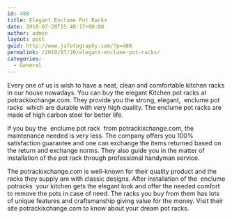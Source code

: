 ```yaml
---
id: 488
title: Elegant Enclume Pot Racks
date: 2010-07-20T15:40:17+00:00
author: admin
layout: post
guid: http://www.jafotography.com/?p=488
permalink: /2010/07/20/elegant-enclume-pot-racks/
categories:
  - General
---
```

Every one of us is wish to have a neat, clean and comfortable kitchen racks in our house nowadays. You can buy the elegant Kitchen pot racks at potrackixchange.com. They provide you the strong, elegant, &nbsp;enclume pot racks&nbsp; which are durable with very high quality. The enclume pot racks are made of high carbon steel for better life.

If you buy the &nbsp;enclume pot rack&nbsp; from potrackixchange.com, the maintenance needed is very less. The company offers you 100% satisfaction guarantee and one can exchange the items returned based on the return and exchange norms. They also guide you in the matter of installation of the pot rack through professional handyman service.

The potrackixchange.com is well-known for their quality product and the racks they supply are with classic designs. After installation of the &nbsp;enclume potracks&nbsp; your kitchen gets the elegant look and offer the needed comfort to remove the pots in case of need. The racks you buy from them has lots of unique features and craftsmanship giving value for the money. Visit their site potrackixchange.com to know about your dream pot racks.